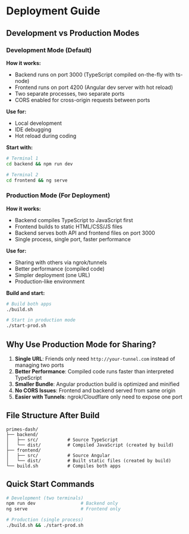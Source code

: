# Deployment Guide

## Development vs Production Modes

### Development Mode (Default)
**How it works:**
- Backend runs on port 3000 (TypeScript compiled on-the-fly with ts-node)
- Frontend runs on port 4200 (Angular dev server with hot reload)
- Two separate processes, two separate ports
- CORS enabled for cross-origin requests between ports

**Use for:**
- Local development
- IDE debugging
- Hot reload during coding

**Start with:**
```bash
# Terminal 1
cd backend && npm run dev

# Terminal 2  
cd frontend && ng serve
```

### Production Mode (For Deployment)
**How it works:**
- Backend compiles TypeScript to JavaScript first
- Frontend builds to static HTML/CSS/JS files
- Backend serves both API and frontend files on port 3000
- Single process, single port, faster performance

**Use for:**
- Sharing with others via ngrok/tunnels
- Better performance (compiled code)
- Simpler deployment (one URL)
- Production-like environment

**Build and start:**
```bash
# Build both apps
./build.sh

# Start in production mode
./start-prod.sh
```

## Why Use Production Mode for Sharing?

1. **Single URL**: Friends only need `http://your-tunnel.com` instead of managing two ports
2. **Better Performance**: Compiled code runs faster than interpreted TypeScript
3. **Smaller Bundle**: Angular production build is optimized and minified
4. **No CORS Issues**: Frontend and backend served from same origin
5. **Easier with Tunnels**: ngrok/Cloudflare only need to expose one port

## File Structure After Build

```
primes-dash/
├── backend/
│   ├── src/           # Source TypeScript
│   └── dist/          # Compiled JavaScript (created by build)
├── frontend/
│   ├── src/           # Source Angular
│   └── dist/          # Built static files (created by build)
└── build.sh           # Compiles both apps
```

## Quick Start Commands

```bash
# Development (two terminals)
npm run dev                 # Backend only
ng serve                    # Frontend only

# Production (single process)
./build.sh && ./start-prod.sh
```
